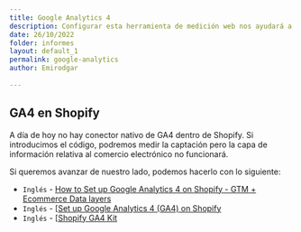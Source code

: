 ```yaml
---
title: Google Analytics 4
description: Configurar esta herramienta de medición web nos ayudará a medir y alcanzar nuestros objetivos SEO
date: 26/10/2022
folder: informes
layout: default_1
permalink: google-analytics
author: Emirodgar
  
---
```


## GA4 en Shopify

A día de hoy no hay conector nativo de GA4 dentro de Shopify. Si introducimos el código, podremos medir la captación pero la capa de información relativa al comercio electrónico no funcionará.

Si queremos avanzar de nuestro lado, podemos hacerlo con lo siguiente:

 - `Inglés` -  [How to Set up Google Analytics 4 on Shopify - GTM + Ecommerce Data layers](https://www.youtube.com/watch?v=hag6ucGxj5E)
 - `Inglés` -  [[Set up Google Analytics 4 (GA4) on Shopify](https://analyzify.app/shopify-google-analytics/ga4)
 - `Inglés` -  [[Shopify GA4 Kit](https://analyzify.app/shopify-ga4-kit)

 
<!--stackedit_data:
eyJoaXN0b3J5IjpbMTE1MDE3NDExOF19
-->